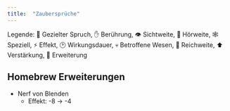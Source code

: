 ```yaml
---
title:  "Zaubersprüche"
---
```


<div>
  <style>
    p {
    }
  </style>

  <div class='legend'>
    Legende:
    <span>🎯 Gezielter Spruch</span>,
    <span>✋ Berührung</span>,
    <span>👁️ Sichtweite</span>,
    <span>🎵️ Hörweite</span>,
    <span>🕸️ Speziell</span>,
    <span>⚡ Effekt</span>,
    <span>🕑 Wirkungsdauer</span>,
    <span>💀 Betroffene Wesen</span>,
    <span>📶 Reichweite</span>,
    <span>⬆️ Verstärkung</span>,
    <span>💎 Erweiterung</span>
  </div>

  <Spells />
</div>

## Homebrew Erweiterungen
- Nerf von Blenden
  - Effekt: -8 -> -4